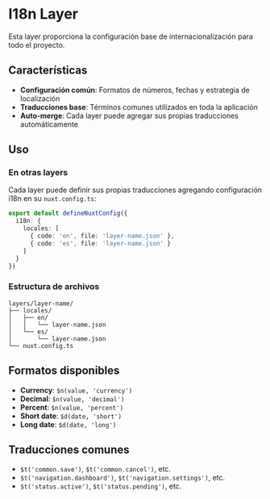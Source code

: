 # I18n Layer

Esta layer proporciona la configuración base de internacionalización para todo el proyecto.

## Características

- **Configuración común**: Formatos de números, fechas y estrategia de localización
- **Traducciones base**: Términos comunes utilizados en toda la aplicación
- **Auto-merge**: Cada layer puede agregar sus propias traducciones automáticamente

## Uso

### En otras layers

Cada layer puede definir sus propias traducciones agregando configuración i18n en su `nuxt.config.ts`:

```typescript
export default defineNuxtConfig({
  i18n: {
    locales: [
      { code: 'en', file: 'layer-name.json' },
      { code: 'es', file: 'layer-name.json' }
    ]
  }
})
```

### Estructura de archivos

```
layers/layer-name/
├── locales/
│   ├── en/
│   │   └── layer-name.json
│   └── es/
│       └── layer-name.json
└── nuxt.config.ts
```

## Formatos disponibles

- **Currency**: `$n(value, 'currency')` 
- **Decimal**: `$n(value, 'decimal')`
- **Percent**: `$n(value, 'percent')`
- **Short date**: `$d(date, 'short')`
- **Long date**: `$d(date, 'long')`

## Traducciones comunes

- `$t('common.save')`, `$t('common.cancel')`, etc.
- `$t('navigation.dashboard')`, `$t('navigation.settings')`, etc.
- `$t('status.active')`, `$t('status.pending')`, etc.
